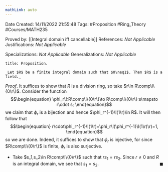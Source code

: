 ```yaml
---
mathLink: auto
---
```


<div class="topSpace"></div>

Date Created: 14/11/2022 21:55:48
Tags: #Proposition #Ring_Theory #Courses/MATH235

Proved by: [[Integral domain iff cancellable]]
References: _Not Applicable_
Justifications: _Not Applicable_

Specializations: _Not Applicable_
Generalizations: _Not Applicable_

``` ad-Proposition
title: Proposition.

_Let $R$ be a finite integral domain such that $0\neq1$. Then $R$ is a field._

```

_Proof_. It suffices to show that $R$ is a division ring, so take $r\in R\comp\l\{0\r\}$. Consider the function
$$\begin{equation}
    \phi_r\!:R\comp\l\{0\r\}\to R\comp\l\{0\r\}:s\mapsto r\cdot s;
\end{equation}$$
we claim that $\phi_r$ is a bijection and hence $\phi_r^{-1}\l(1\r)\in R$. It will then follow that
$$\begin{equation}
    r\cdot\phi_r^{-1}\l(1\r)=\phi_r\l(\phi_r^{-1}\l(1\r)\r)=1,
\end{equation}$$
so we are done. Indeed, it suffices to show that $\phi_r$ is injective, for since $R\comp\l\{0\r\}$ is finite, $\phi_r$ is also surjective.
* Take $s_1,s_2\in R\comp\l\{0\r\}$ such that $rs_1=rs_2$. Since $r\neq0$ and $R$ is an integral domain, we see that $s_1=s_2$.<span style="float:right;">$\blacksquare$</span>
